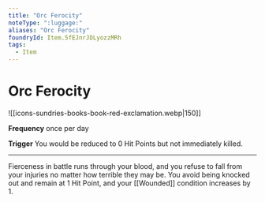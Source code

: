 ```yaml
---
title: "Orc Ferocity"
noteType: ":luggage:"
aliases: "Orc Ferocity"
foundryId: Item.5fEJnrJDLyozzMRh
tags:
  - Item
---
```


# Orc Ferocity
![[icons-sundries-books-book-red-exclamation.webp|150]]

**Frequency** once per day

**Trigger** You would be reduced to 0 Hit Points but not immediately killed.

* * *

Fierceness in battle runs through your blood, and you refuse to fall from your injuries no matter how terrible they may be. You avoid being knocked out and remain at 1 Hit Point, and your [[Wounded]] condition increases by 1.
